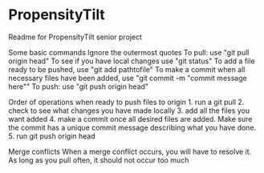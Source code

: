 # PropensityTilt

Readme for PropensityTilt senior project

Some basic commands
Ignore the outermost quotes
To pull: use "git pull origin head"
To see if you have local changes use "git status"
To add a file ready to be pushed, use "git add pathtofile"
To make a commit when all necessary files have been added, use "git commit -m "commit message here""
To push: use "git push origin head"

Order of operations when ready to push files to origin
	1. run a git pull
	2. check to see what changes you have made locally
	3. add all the files you want added
	4. make a commit once all desired files are added. Make sure the commit has a unique commit message describing what you have done.
	5. run git push origin head
	
Merge conflicts
When a merge conflict occurs, you will have to resolve it.
As long as you pull often, it should not occur too much